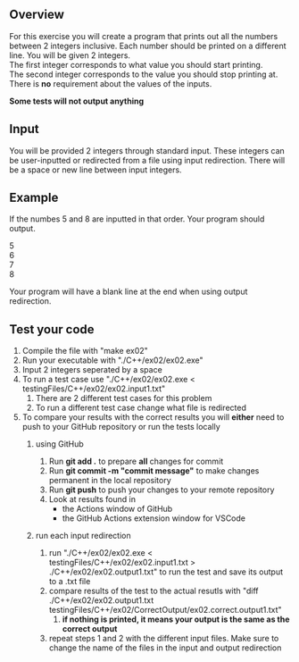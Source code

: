 ## Overview

For this exercise you will create a program that prints out all the numbers between 2 integers  inclusive. Each number should be printed on a different line. You will be given 2 integers.   
The first integer corresponds to what value you should start printing.  
The second integer corresponds to the value you should stop printing at.  
There is **no** requirement about the values of the inputs.

**Some tests will not output anything**

## Input
You will be provided 2 integers through standard input. These integers can be user-inputted or redirected from a file using input redirection. There will be a space or new line between input integers. 

## Example
If the numbes 5 and 8 are inputted in that order. Your program should output. 

5  
6  
7  
8

Your program will have a blank line at the end when using output redirection.

## Test your code
1. Compile the file with "make ex02" 
2. Run your executable with "./C++/ex02/ex02.exe"
3. Input 2 integers seperated by a space
4. To run a test case use "./C++/ex02/ex02.exe < testingFiles/C++/ex02/ex02.input1.txt"
    1. There are 2 different test cases for this problem 
    2. To run a different test case change what file is redirected
5. To compare your results with the correct results you will **either** need to push to your GitHub repository or run the tests locally
    1. using GitHub
        1. Run **git add .** to prepare **all** changes for commit
        2. Run **git commit -m "commit message"** to make changes permanent in the local repository
        3. Run **git push** to push your changes to your remote repository
        4. Look at results found in
            * the Actions window of GitHub
            * the GitHub Actions extension window for VSCode

    1. run each input redirection
        1. run "./C++/ex02/ex02.exe < testingFiles/C++/ex02/ex02.input1.txt > ./C++/ex02/ex02.output1.txt" to run the test and save its output to a .txt file
        2. compare results of the test to the actual resutls with "diff ./C++/ex02/ex02.output1.txt testingFiles/C++/ex02/CorrectOutput/ex02.correct.output1.txt"
            1. **if nothing is printed, it means your output is the same as the correct output**
        3. repeat steps 1 and 2 with the different input files. Make sure to change the name of the files in the input and output redirection